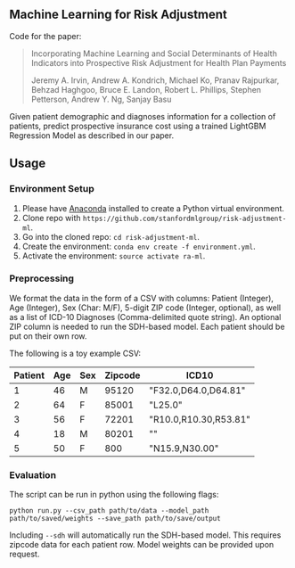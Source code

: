 ## Machine Learning for Risk Adjustment

Code for the paper:

  > Incorporating Machine Learning and Social Determinants of Health Indicators into Prospective Risk Adjustment for Health Plan Payments
  >
  > Jeremy A. Irvin, Andrew A. Kondrich, Michael Ko, Pranav Rajpurkar, Behzad Haghgoo, Bruce E. Landon, Robert L. Phillips, Stephen Petterson, Andrew Y. Ng, Sanjay Basu 

Given patient demographic and diagnoses information for a collection of patients, predict prospective insurance cost using a trained LightGBM Regression Model as described in our paper.

## Usage

### Environment Setup
1. Please have [Anaconda](https://docs.conda.io/en/latest/miniconda.html) installed to create a Python virtual environment.
2. Clone repo with `https://github.com/stanfordmlgroup/risk-adjustment-ml`.
3. Go into the cloned repo: `cd risk-adjustment-ml`.
4. Create the environment: `conda env create -f environment.yml`.
5. Activate the environment: `source activate ra-ml`.

### Preprocessing
We format the data in the form of a CSV with columns: Patient (Integer), Age (Integer), Sex (Char: M/F), 5-digit ZIP code (Integer, optional), as well as a list of ICD-10 Diagnoses (Comma-delimited quote string). An optional ZIP column is needed to run the SDH-based model. Each patient should be put on their own row. 

The following is a toy example CSV:


| Patient         | Age | Sex | Zipcode | ICD10                 | 
|-----------------|-----|-----|---------|-----------------------| 
| 1               | 46  | M   | 95120   | "F32.0,D64.0,D64.81"  | 
| 2               | 64  | F   | 85001   | "L25.0"               | 
| 3               | 56  | F   | 72201   | "R10.0,R10.30,R53.81" | 
| 4               | 18  | M   | 80201   | ""                    |
| 5               | 50  | F   | 800     | "N15.9,N30.00"        | 


### Evaluation

The script can be run in python using the following flags:

`python run.py --csv_path path/to/data --model_path path/to/saved/weights --save_path path/to/save/output`

Including `--sdh` will automatically run the SDH-based model. This requires zipcode data for each patient row. Model weights can be provided upon request.

